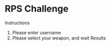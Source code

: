 # RPS Challenge

Instructions

1. Please enter username
2. Please select your weapon, and wait Results
